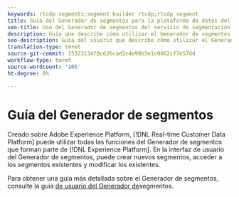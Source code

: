 ```yaml
---
keywords: rtcdp segments;segment builder rtcdp;rtcdp segment
title: Guía del Generador de segmentos para la plataforma de datos del cliente en tiempo real
seo-title: Uso del Generador de segmentos del servicio de segmentación en la plataforma de datos del cliente en tiempo real
description: Guía que describe cómo utilizar el Generador de segmentos.
seo-description: Guía del usuario que describe cómo utilizar el Generador de segmentos del servicio de segmentación en la plataforma de datos del cliente en tiempo real.
translation-type: tm+mt
source-git-commit: 15323134f0c626cad2c4e90b3e1c0662cf7e57dd
workflow-type: tm+mt
source-wordcount: '105'
ht-degree: 0%

---
```



# Guía del Generador de segmentos

Creado sobre Adobe Experience Platform, [!DNL Real-time Customer Data Platform] puede utilizar todas las funciones del Generador de segmentos que forman parte de [!DNL Experience Platform]. En la interfaz de usuario del Generador de segmentos, puede crear nuevos segmentos, acceder a los segmentos existentes y modificar los existentes.

Para obtener una guía más detallada sobre el Generador de segmentos, consulte la guía [de usuario del Generador de](../../segmentation/ui/segment-builder.md)segmentos.
